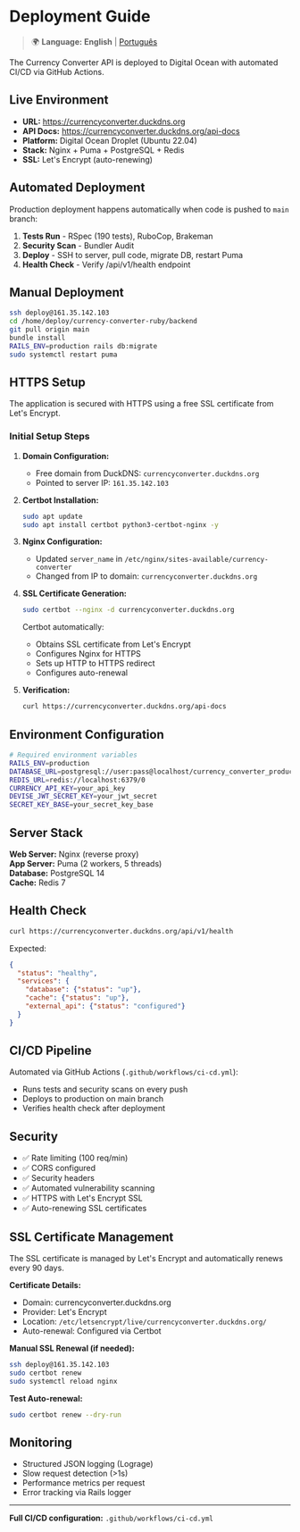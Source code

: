 # Deployment Guide

> 🌍 **Language:** **English** | [Português](DEPLOYMENT.pt-BR.md)

The Currency Converter API is deployed to Digital Ocean with automated CI/CD via GitHub Actions.

## Live Environment

- **URL:** https://currencyconverter.duckdns.org
- **API Docs:** https://currencyconverter.duckdns.org/api-docs  
- **Platform:** Digital Ocean Droplet (Ubuntu 22.04)
- **Stack:** Nginx + Puma + PostgreSQL + Redis
- **SSL:** Let's Encrypt (auto-renewing)

## Automated Deployment

Production deployment happens automatically when code is pushed to `main` branch:

1. **Tests Run** - RSpec (190 tests), RuboCop, Brakeman
2. **Security Scan** - Bundler Audit  
3. **Deploy** - SSH to server, pull code, migrate DB, restart Puma
4. **Health Check** - Verify /api/v1/health endpoint

## Manual Deployment

```bash
ssh deploy@161.35.142.103
cd /home/deploy/currency-converter-ruby/backend
git pull origin main
bundle install
RAILS_ENV=production rails db:migrate
sudo systemctl restart puma
```

## HTTPS Setup

The application is secured with HTTPS using a free SSL certificate from Let's Encrypt.

### Initial Setup Steps

1. **Domain Configuration:**
   - Free domain from DuckDNS: `currencyconverter.duckdns.org`
   - Pointed to server IP: `161.35.142.103`

2. **Certbot Installation:**
   ```bash
   sudo apt update
   sudo apt install certbot python3-certbot-nginx -y
   ```

3. **Nginx Configuration:**
   - Updated `server_name` in `/etc/nginx/sites-available/currency-converter`
   - Changed from IP to domain: `currencyconverter.duckdns.org`

4. **SSL Certificate Generation:**
   ```bash
   sudo certbot --nginx -d currencyconverter.duckdns.org
   ```
   
   Certbot automatically:
   - Obtains SSL certificate from Let's Encrypt
   - Configures Nginx for HTTPS
   - Sets up HTTP to HTTPS redirect
   - Configures auto-renewal

5. **Verification:**
   ```bash
   curl https://currencyconverter.duckdns.org/api-docs
   ```

## Environment Configuration

```bash
# Required environment variables
RAILS_ENV=production
DATABASE_URL=postgresql://user:pass@localhost/currency_converter_production
REDIS_URL=redis://localhost:6379/0
CURRENCY_API_KEY=your_api_key
DEVISE_JWT_SECRET_KEY=your_jwt_secret
SECRET_KEY_BASE=your_secret_key_base
```

## Server Stack

**Web Server:** Nginx (reverse proxy)  
**App Server:** Puma (2 workers, 5 threads)  
**Database:** PostgreSQL 14  
**Cache:** Redis 7  

## Health Check

```bash
curl https://currencyconverter.duckdns.org/api/v1/health
```

Expected:
```json
{
  "status": "healthy",
  "services": {
    "database": {"status": "up"},
    "cache": {"status": "up"},
    "external_api": {"status": "configured"}
  }
}
```

## CI/CD Pipeline

Automated via GitHub Actions (`.github/workflows/ci-cd.yml`):
- Runs tests and security scans on every push
- Deploys to production on main branch
- Verifies health check after deployment

## Security

- ✅ Rate limiting (100 req/min)
- ✅ CORS configured  
- ✅ Security headers
- ✅ Automated vulnerability scanning
- ✅ HTTPS with Let's Encrypt SSL
- ✅ Auto-renewing SSL certificates

## SSL Certificate Management

The SSL certificate is managed by Let's Encrypt and automatically renews every 90 days.

**Certificate Details:**
- Domain: currencyconverter.duckdns.org
- Provider: Let's Encrypt
- Location: `/etc/letsencrypt/live/currencyconverter.duckdns.org/`
- Auto-renewal: Configured via Certbot

**Manual SSL Renewal (if needed):**
```bash
ssh deploy@161.35.142.103
sudo certbot renew
sudo systemctl reload nginx
```

**Test Auto-renewal:**
```bash
sudo certbot renew --dry-run
```

## Monitoring

- Structured JSON logging (Lograge)
- Slow request detection (>1s)
- Performance metrics per request
- Error tracking via Rails logger

---

**Full CI/CD configuration:** `.github/workflows/ci-cd.yml`
